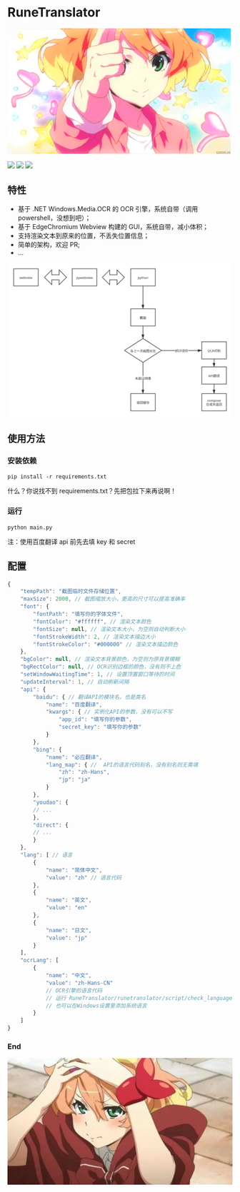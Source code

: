 # RuneTranslator

![](https://raw.githubusercontent.com/ODtian/RuneTranslator/master/asset/老婆🐟.gif)

![](https://img.shields.io/github/stars/ODtian/RuneTranslator.svg)
![](https://img.shields.io/github/forks/ODtian/RuneTranslator.svg)
![](https://img.shields.io/github/issues/ODtian/RuneTranslator.svg)

## 特性

-   基于 .NET Windows.Media.OCR 的 OCR 引擎，系统自带（调用 powershell，没想到吧）；
-   基于 EdgeChromium Webview 构建的 GUI，系统自带，减小体积；
-   支持渲染文本到原来的位置，不丢失位置信息；
-   简单的架构，欢迎 PR;
-   ...

![](https://raw.githubusercontent.com/ODtian/RuneTranslator/master/asset/flow.svg)

## 使用方法

### 安装依赖

```
pip install -r requirements.txt
```

什么？你说找不到 requirements.txt？先把包拉下来再说啊！

### 运行

```
python main.py
```

注：使用百度翻译 api 前先去填 key 和 secret

## 配置

```javascript
{
    "tempPath": "截图临时文件存储位置",
    "maxSize": 2000, // 截图缩放大小，更高的尺寸可以提高准确率
    "font": {
        "fontPath": "填写你的字体文件",
        "fontColor": "#ffffff", // 渲染文本颜色
        "fontSize": null, // 渲染文本大小，为空则自动判断大小
        "fontStrokeWidth": 2, // 渲染文本描边大小
        "fontStrokeColor": "#000000" // 渲染文本描边颜色
    },
    "bgColor": null, // 渲染文本背景颜色，为空则为原背景模糊
    "bgRectColor": null, // OCR识别边框的颜色，没有则不上色
    "setWindowWaitingTime": 1, // 设置顶置窗口等待的时间
    "updateInterval": 1, // 自动刷新间隔
    "api": {
        "baidu": { // 翻译API的模块名，也是类名
            "name": "百度翻译",
            "kwargs": { // 实例化API的参数，没有可以不写
                "app_id": "填写你的参数",
                "secret_key": "填写你的参数"
            }
        },
        "bing": {
            "name": "必应翻译",
            "lang_map": { //  API的语言代码别名，没有别名则无需填
                "zh": "zh-Hans",
                "jp": "ja"
            }
        },
        "youdao": {
        // ...
        },
        "direct": {
        // ...
        }
    },
    "lang": [ // 语言
        {
            "name": "简体中文",
            "value": "zh" // 语言代码
        },
        {
            "name": "英文",
            "value": "en"
        },
        {
            "name": "日文",
            "value": "jp"
        }
    ],
    "ocrLang": [
        {
            "name": "中文",
            "value": "zh-Hans-CN"
            // OCR引擎的语言代码
            // 运行 RuneTranslator/runetranslator/script/check_languages.ps1 查看支持的语言
            // 也可以在Windows设置里添加系统语言
        }
    ]
}
```

### End

![](https://raw.githubusercontent.com/ODtian/RuneTranslator/master/asset/娇羞🐟.webp)

